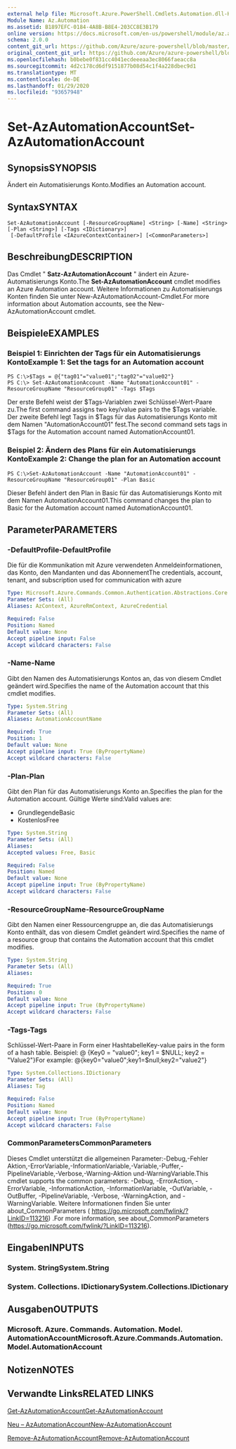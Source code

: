 ```yaml
---
external help file: Microsoft.Azure.PowerShell.Cmdlets.Automation.dll-Help.xml
Module Name: Az.Automation
ms.assetid: B1897EFC-0184-4A8B-B8E4-203CC8E3B179
online version: https://docs.microsoft.com/en-us/powershell/module/az.automation/set-azautomationaccount
schema: 2.0.0
content_git_url: https://github.com/Azure/azure-powershell/blob/master/src/Automation/Automation/help/Set-AzAutomationAccount.md
original_content_git_url: https://github.com/Azure/azure-powershell/blob/master/src/Automation/Automation/help/Set-AzAutomationAccount.md
ms.openlocfilehash: b0bebe0f831cc4041ecdeeeaa3ec8066faeacc8a
ms.sourcegitcommit: 4d2c178cd6df9151877b08d54c1f4a228dbec9d1
ms.translationtype: MT
ms.contentlocale: de-DE
ms.lasthandoff: 01/29/2020
ms.locfileid: "93657948"
---
```

# <span data-ttu-id="adec8-101">Set-AzAutomationAccount</span><span class="sxs-lookup"><span data-stu-id="adec8-101">Set-AzAutomationAccount</span></span>

## <span data-ttu-id="adec8-102">Synopsis</span><span class="sxs-lookup"><span data-stu-id="adec8-102">SYNOPSIS</span></span>
<span data-ttu-id="adec8-103">Ändert ein Automatisierungs Konto.</span><span class="sxs-lookup"><span data-stu-id="adec8-103">Modifies an Automation account.</span></span>

## <span data-ttu-id="adec8-104">Syntax</span><span class="sxs-lookup"><span data-stu-id="adec8-104">SYNTAX</span></span>

```
Set-AzAutomationAccount [-ResourceGroupName] <String> [-Name] <String> [-Plan <String>] [-Tags <IDictionary>]
 [-DefaultProfile <IAzureContextContainer>] [<CommonParameters>]
```

## <span data-ttu-id="adec8-105">Beschreibung</span><span class="sxs-lookup"><span data-stu-id="adec8-105">DESCRIPTION</span></span>
<span data-ttu-id="adec8-106">Das Cmdlet " **Satz-AzAutomationAccount** " ändert ein Azure-Automatisierungs Konto.</span><span class="sxs-lookup"><span data-stu-id="adec8-106">The **Set-AzAutomationAccount** cmdlet modifies an Azure Automation account.</span></span>
<span data-ttu-id="adec8-107">Weitere Informationen zu Automatisierungs Konten finden Sie unter New-AzAutomationAccount-Cmdlet.</span><span class="sxs-lookup"><span data-stu-id="adec8-107">For more information about Automation accounts, see the New-AzAutomationAccount cmdlet.</span></span>

## <span data-ttu-id="adec8-108">Beispiele</span><span class="sxs-lookup"><span data-stu-id="adec8-108">EXAMPLES</span></span>

### <span data-ttu-id="adec8-109">Beispiel 1: Einrichten der Tags für ein Automatisierungs Konto</span><span class="sxs-lookup"><span data-stu-id="adec8-109">Example 1: Set the tags for an Automation account</span></span>
```
PS C:\>$Tags = @{"tag01"="value01";"tag02"="value02"}
PS C:\> Set-AzAutomationAccount -Name "AutomationAccount01" -ResourceGroupName "ResourceGroup01" -Tags $Tags
```

<span data-ttu-id="adec8-110">Der erste Befehl weist der $Tags-Variablen zwei Schlüssel-Wert-Paare zu.</span><span class="sxs-lookup"><span data-stu-id="adec8-110">The first command assigns two key/value pairs to the $Tags variable.</span></span>
<span data-ttu-id="adec8-111">Der zweite Befehl legt Tags in $Tags für das Automatisierungs Konto mit dem Namen "AutomationAccount01" fest.</span><span class="sxs-lookup"><span data-stu-id="adec8-111">The second command sets tags in $Tags for the Automation account named AutomationAccount01.</span></span>

### <span data-ttu-id="adec8-112">Beispiel 2: Ändern des Plans für ein Automatisierungs Konto</span><span class="sxs-lookup"><span data-stu-id="adec8-112">Example 2: Change the plan for an Automation account</span></span>
```
PS C:\>Set-AzAutomationAccount -Name "AutomationAccount01" -ResourceGroupName "ResourceGroup01" -Plan Basic
```

<span data-ttu-id="adec8-113">Dieser Befehl ändert den Plan in Basic für das Automatisierungs Konto mit dem Namen AutomationAccount01.</span><span class="sxs-lookup"><span data-stu-id="adec8-113">This command changes the plan to Basic for the Automation account named AutomationAccount01.</span></span>

## <span data-ttu-id="adec8-114">Parameter</span><span class="sxs-lookup"><span data-stu-id="adec8-114">PARAMETERS</span></span>

### <span data-ttu-id="adec8-115">-DefaultProfile</span><span class="sxs-lookup"><span data-stu-id="adec8-115">-DefaultProfile</span></span>
<span data-ttu-id="adec8-116">Die für die Kommunikation mit Azure verwendeten Anmeldeinformationen, das Konto, den Mandanten und das Abonnement</span><span class="sxs-lookup"><span data-stu-id="adec8-116">The credentials, account, tenant, and subscription used for communication with azure</span></span>

```yaml
Type: Microsoft.Azure.Commands.Common.Authentication.Abstractions.Core.IAzureContextContainer
Parameter Sets: (All)
Aliases: AzContext, AzureRmContext, AzureCredential

Required: False
Position: Named
Default value: None
Accept pipeline input: False
Accept wildcard characters: False
```

### <span data-ttu-id="adec8-117">-Name</span><span class="sxs-lookup"><span data-stu-id="adec8-117">-Name</span></span>
<span data-ttu-id="adec8-118">Gibt den Namen des Automatisierungs Kontos an, das von diesem Cmdlet geändert wird.</span><span class="sxs-lookup"><span data-stu-id="adec8-118">Specifies the name of the Automation account that this cmdlet modifies.</span></span>

```yaml
Type: System.String
Parameter Sets: (All)
Aliases: AutomationAccountName

Required: True
Position: 1
Default value: None
Accept pipeline input: True (ByPropertyName)
Accept wildcard characters: False
```

### <span data-ttu-id="adec8-119">-Plan</span><span class="sxs-lookup"><span data-stu-id="adec8-119">-Plan</span></span>
<span data-ttu-id="adec8-120">Gibt den Plan für das Automatisierungs Konto an.</span><span class="sxs-lookup"><span data-stu-id="adec8-120">Specifies the plan for the Automation account.</span></span>
<span data-ttu-id="adec8-121">Gültige Werte sind:</span><span class="sxs-lookup"><span data-stu-id="adec8-121">Valid values are:</span></span>
- <span data-ttu-id="adec8-122">Grundlegende</span><span class="sxs-lookup"><span data-stu-id="adec8-122">Basic</span></span>
- <span data-ttu-id="adec8-123">Kostenlos</span><span class="sxs-lookup"><span data-stu-id="adec8-123">Free</span></span>

```yaml
Type: System.String
Parameter Sets: (All)
Aliases:
Accepted values: Free, Basic

Required: False
Position: Named
Default value: None
Accept pipeline input: True (ByPropertyName)
Accept wildcard characters: False
```

### <span data-ttu-id="adec8-124">-ResourceGroupName</span><span class="sxs-lookup"><span data-stu-id="adec8-124">-ResourceGroupName</span></span>
<span data-ttu-id="adec8-125">Gibt den Namen einer Ressourcengruppe an, die das Automatisierungs Konto enthält, das von diesem Cmdlet geändert wird.</span><span class="sxs-lookup"><span data-stu-id="adec8-125">Specifies the name of a resource group that contains the Automation account that this cmdlet modifies.</span></span>

```yaml
Type: System.String
Parameter Sets: (All)
Aliases:

Required: True
Position: 0
Default value: None
Accept pipeline input: True (ByPropertyName)
Accept wildcard characters: False
```

### <span data-ttu-id="adec8-126">-Tags</span><span class="sxs-lookup"><span data-stu-id="adec8-126">-Tags</span></span>
<span data-ttu-id="adec8-127">Schlüssel-Wert-Paare in Form einer Hashtabelle</span><span class="sxs-lookup"><span data-stu-id="adec8-127">Key-value pairs in the form of a hash table.</span></span> <span data-ttu-id="adec8-128">Beispiel: @ {Key0 = "value0"; key1 = $NULL; key2 = "Value2"}</span><span class="sxs-lookup"><span data-stu-id="adec8-128">For example: @{key0="value0";key1=$null;key2="value2"}</span></span>

```yaml
Type: System.Collections.IDictionary
Parameter Sets: (All)
Aliases: Tag

Required: False
Position: Named
Default value: None
Accept pipeline input: True (ByPropertyName)
Accept wildcard characters: False
```

### <span data-ttu-id="adec8-129">CommonParameters</span><span class="sxs-lookup"><span data-stu-id="adec8-129">CommonParameters</span></span>
<span data-ttu-id="adec8-130">Dieses Cmdlet unterstützt die allgemeinen Parameter:-Debug,-Fehler Aktion,-ErrorVariable,-InformationVariable,-Variable,-Puffer,-PipelineVariable,-Verbose,-Warning-Aktion und-WarningVariable.</span><span class="sxs-lookup"><span data-stu-id="adec8-130">This cmdlet supports the common parameters: -Debug, -ErrorAction, -ErrorVariable, -InformationAction, -InformationVariable, -OutVariable, -OutBuffer, -PipelineVariable, -Verbose, -WarningAction, and -WarningVariable.</span></span> <span data-ttu-id="adec8-131">Weitere Informationen finden Sie unter about_CommonParameters ( https://go.microsoft.com/fwlink/?LinkID=113216) .</span><span class="sxs-lookup"><span data-stu-id="adec8-131">For more information, see about_CommonParameters (https://go.microsoft.com/fwlink/?LinkID=113216).</span></span>

## <span data-ttu-id="adec8-132">Eingaben</span><span class="sxs-lookup"><span data-stu-id="adec8-132">INPUTS</span></span>

### <span data-ttu-id="adec8-133">System. String</span><span class="sxs-lookup"><span data-stu-id="adec8-133">System.String</span></span>

### <span data-ttu-id="adec8-134">System. Collections. IDictionary</span><span class="sxs-lookup"><span data-stu-id="adec8-134">System.Collections.IDictionary</span></span>

## <span data-ttu-id="adec8-135">Ausgaben</span><span class="sxs-lookup"><span data-stu-id="adec8-135">OUTPUTS</span></span>

### <span data-ttu-id="adec8-136">Microsoft. Azure. Commands. Automation. Model. AutomationAccount</span><span class="sxs-lookup"><span data-stu-id="adec8-136">Microsoft.Azure.Commands.Automation.Model.AutomationAccount</span></span>

## <span data-ttu-id="adec8-137">Notizen</span><span class="sxs-lookup"><span data-stu-id="adec8-137">NOTES</span></span>

## <span data-ttu-id="adec8-138">Verwandte Links</span><span class="sxs-lookup"><span data-stu-id="adec8-138">RELATED LINKS</span></span>

[<span data-ttu-id="adec8-139">Get-AzAutomationAccount</span><span class="sxs-lookup"><span data-stu-id="adec8-139">Get-AzAutomationAccount</span></span>](./Get-AzAutomationAccount.md)

[<span data-ttu-id="adec8-140">Neu – AzAutomationAccount</span><span class="sxs-lookup"><span data-stu-id="adec8-140">New-AzAutomationAccount</span></span>](./New-AzAutomationAccount.md)

[<span data-ttu-id="adec8-141">Remove-AzAutomationAccount</span><span class="sxs-lookup"><span data-stu-id="adec8-141">Remove-AzAutomationAccount</span></span>](./Remove-AzAutomationAccount.md)
